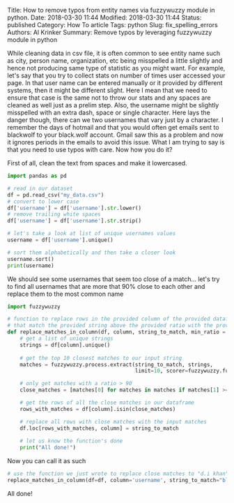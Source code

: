 Title: How to remove typos from entity names via fuzzywuzzy module in python.
Date: 2018-03-30 11:44
Modified: 2018-03-30 11:44
Status: published
Category: How To article
Tags: python
Slug: fix_spelling_errors
Authors: Al Krinker
Summary: Remove typos by leveraging fuzzywuzzy module in python

While cleaning data in csv file, it is often common to see entity name such 
as city, person name, organization, etc being misspelled a little slightly and 
hence not producing same type of statistic as you might want. For example, 
let's say that you try to collect stats on number of times user accessed your page.
In that user name can be entered manually or it provided by different systems, 
then it might be different slight. Here I mean that we need to ensure that
case is the same not to throw our stats and any spaces are cleaned as well
just as a prelim step. Also, the username might be slightly misspelled with an
extra dash, space or single character. Here lays the danger though, there
can we two usernames that vary just by a character. I remember the days of hotmail
and that you would often get emails sent to blackwolf to your black.wolf account.
Gmail saw this as a problem and now it ignores periods in the emails to avoid this
issue. What I am trying to say is that you need to use typos with care. Now how you do it?

First of all, clean the text from spaces and make it lowercased.

```python
import pandas as pd

# read in our dataset
df = pd.read_csv("my_data.csv")
# convert to lower case
df['username'] = df['username'].str.lower()
# remove trailing white spaces
df['username'] = df['username'].str.strip()

# let's take a look at list of unique usernames values
username = df['username'].unique()

# sort them alphabetically and then take a closer look
username.sort()
print(username)
```

We should see some usernames that seem too close of a match... let's 
try to find all usernames that are more that 90% close to each other 
and replace them to the most common name

```python
import fuzzywuzzy

# function to replace rows in the provided column of the provided dataframe
# that match the provided string above the provided ratio with the provided string
def replace_matches_in_column(df, column, string_to_match, min_ratio = 90):
    # get a list of unique strings
    strings = df[column].unique()
    
    # get the top 10 closest matches to our input string
    matches = fuzzywuzzy.process.extract(string_to_match, strings, 
                                         limit=10, scorer=fuzzywuzzy.fuzz.token_sort_ratio)

    # only get matches with a ratio > 90
    close_matches = [matches[0] for matches in matches if matches[1] >= min_ratio]

    # get the rows of all the close matches in our dataframe
    rows_with_matches = df[column].isin(close_matches)

    # replace all rows with close matches with the input matches 
    df.loc[rows_with_matches, column] = string_to_match
    
    # let us know the function's done
    print("All done!")
```

Now you can call it as such

```python
# use the function we just wrote to replace close matches to "d.i khan" with "d.i khan"
replace_matches_in_column(df=df, column='username', string_to_match="black.wolf")
```

All done!